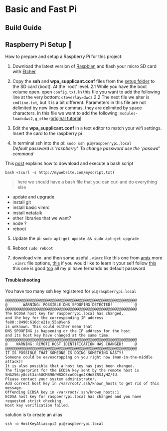 # Basic and Fast Pi

## Build Guide



## Raspberry Pi Setup 🔧

How to prepare and setup a Raspberry Pi for this project:

1. Download the latest version of [Raspbian](https://www.raspberrypi.org/downloads/raspbian/) and flash your micro SD card with [Etcher](https://etcher.io/)

2. Copy the **ssh** and **wpa_supplicant.conf** files from the [setup folder](./setup/) to the SD card (boot). At the 'root' level.
2.1 While you have the boot volume open. open `config.txt`. In this file you want to add the following line at the very bottom:
```dtoverlay=dwc2```
2.2 The next file we alter is `cmdline.txt`, but it is a bit different. Parameters in this file are not delimited by new lines or commas, they are delimited by space characters. In this file we want to add the following: `modules-load=dwc2,g_ether`[original tutorial](https://www.thepolyglotdeveloper.com/2016/06/connect-raspberry-pi-zero-usb-cable-ssh/)

3. Edit the **wpa_supplicant.conf** in a text editor to match your wifi settings. Insert the card to the raspberry pi

4. In terminal ssh into the pi: ```sudo ssh pi@raspberrypi.local```<br>*Default password is 'raspberry'. To change password use the 'passwd' command*

This [post](https://stackoverflow.com/questions/5735666/execute-bash-script-from-url) explains how to download and execute a bash script
```
bash <(curl -s http://mywebsite.com/myscript.txt)
```
> here we should have a bash file that you can curl and do everything else
  * update and upgrade
  * install git
  * install basic vimrc
  * install netatalk
  * other libraries that we want?
  * node ?
  * reboot

5. Update the pi: ```sudo apt-get update && sudo apt-get upgrade```<br>

7. Reboot ```sudo reboot```

8. download vim. and then some useful `.vimrc` like this one from [amix](https://github.com/amix/vimrc)
    more `.vimrc` file options, [this](https://gist.github.com/simonista/8703722)
    if you would like to learn it your self follow [this](https://dougblack.io/words/a-good-vimrc.html)
    this one is good [too](https://chrisyeh96.github.io/2017/12/18/vimrc.html)
all my pi have fernando as default password


#### Troubleshooting
You have too many ssh key registered for `pi@raspberrypi.local`

```
@@@@@@@@@@@@@@@@@@@@@@@@@@@@@@@@@@@@@@@@@@@@@@@@@@@@@@@@@@@
@       WARNING: POSSIBLE DNS SPOOFING DETECTED!          @
@@@@@@@@@@@@@@@@@@@@@@@@@@@@@@@@@@@@@@@@@@@@@@@@@@@@@@@@@@@
The ECDSA host key for raspberrypi.local has changed,
and the key for the corresponding IP address fe80::8490:616d:e21e:55a8%en6
is unknown. This could either mean that
DNS SPOOFING is happening or the IP address for the host
and its host key have changed at the same time.
@@@@@@@@@@@@@@@@@@@@@@@@@@@@@@@@@@@@@@@@@@@@@@@@@@@@@@@@@@@
@    WARNING: REMOTE HOST IDENTIFICATION HAS CHANGED!     @
@@@@@@@@@@@@@@@@@@@@@@@@@@@@@@@@@@@@@@@@@@@@@@@@@@@@@@@@@@@
IT IS POSSIBLE THAT SOMEONE IS DOING SOMETHING NASTY!
Someone could be eavesdropping on you right now (man-in-the-middle attack)!
It is also possible that a host key has just been changed.
The fingerprint for the ECDSA key sent by the remote host is
SHA256:y8czt3in5UCM890nW8XO5coCOcgeJXHn8ZRSJyHZ/tU.
Please contact your system administrator.
Add correct host key in /var/root/.ssh/known_hosts to get rid of this message.
Offending ECDSA key in /var/root/.ssh/known_hosts:1
ECDSA host key for raspberrypi.local has changed and you have requested strict checking.
Host key verification failed.
```

solution is to create an alias
```
ssh -o HostKeyAlias=pi2 pi@raspberrypi.local
```
